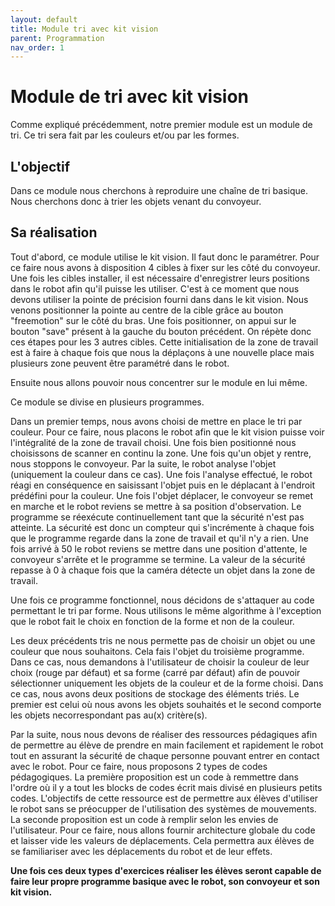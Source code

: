 ```yaml
---
layout: default
title: Module tri avec kit vision
parent: Programmation
nav_order: 1
---
```


# Module de tri avec kit vision

Comme expliqué précédemment, notre premier module est un module de tri. Ce tri sera fait par les couleurs et/ou par les formes.

## L'objectif

Dans ce module nous cherchons à reproduire une chaîne de tri basique. Nous cherchons donc à trier les objets venant du convoyeur.

## Sa réalisation

Tout d'abord, ce module utilise le kit vision. Il faut donc le paramétrer. Pour ce faire nous avons à disposition 4 cibles à fixer sur les côté du convoyeur. 
Une fois les cibles installer, il est nécessaire d'enregistrer leurs positions dans le robot afin qu'il puisse les utiliser. C'est à ce moment que nous devons utiliser la pointe de précision fourni dans dans le kit vision. 
Nous venons positionner la pointe au centre de la cible grâce au bouton "freemotion" sur le côté du bras. Une fois positionner, on appui sur le bouton "save" présent à la gauche du bouton précédent. On répète donc ces étapes pour les 3 autres cibles. 
Cette initialisation de la zone de travail est à faire à chaque fois que nous la déplaçons à une nouvelle place mais plusieurs zone peuvent être paramétré dans le robot. 


Ensuite nous allons pouvoir nous concentrer sur le module en lui même. 

Ce module se divise en plusieurs programmes. 

Dans un premier temps, nous avons choisi de mettre en place le tri par couleur. Pour ce faire, nous placons le robot afin que le kit vision puisse voir l'intégralité de la zone de travail choisi. Une fois bien positionné nous choisissons de scanner en continu la zone. Une fois qu'un objet y rentre, nous stoppons le convoyeur. Par la suite, le robot analyse l'objet (uniquement la couleur dans ce cas). Une fois l'analyse effectué, le robot réagi en conséquence en saisissant l'objet puis en le déplacant à l'endroit prédéfini pour la couleur. Une fois l'objet déplacer, le convoyeur se remet en marche et le robot reviens se mettre à sa position d'observation. Le programme se réexécute continuellement tant que la sécurité n'est pas atteinte. La sécurité est donc un compteur qui s'incrémente à chaque fois que le programme regarde dans la zone de travail et qu'il n'y a rien. Une fois arrivé à 50 le robot reviens se mettre dans une position d'attente, le convoyeur s'arrête et le programme se termine. La valeur de la sécurité repasse à 0 à chaque fois que la caméra détecte un objet dans la zone de travail.

Une fois ce programme fonctionnel, nous décidons de s'attaquer au code permettant le tri par forme. Nous utilisons le même algorithme à l'exception que le robot fait le choix en fonction de la forme et non de la couleur.

Les deux précédents tris ne nous permette pas de choisir un objet ou une couleur que nous souhaitons. Cela fais l'objet du troisième programme. Dans ce cas, nous demandons à l'utilisateur de choisir la couleur de leur choix (rouge par défaut) et sa forme (carré par défaut) afin de pouvoir sélectionner uniquement les objets de la couleur et de la forme choisi.
Dans ce cas, nous avons deux positions de stockage des éléments triés. Le premier est celui où nous avons les objets souhaités et le second comporte les objets necorrespondant pas au(x) critère(s).

Par la suite, nous nous devons de réaliser des ressources pédagiques afin de permettre au élève de prendre en main facilement et rapidement le robot tout en assurant la sécurité de chaque personne pouvant entrer en contact avec le robot. Pour ce faire, nous proposons 2 types de codes pédagogiques. 
La première proposition est un code à remmettre dans l'ordre où il y a tout les blocks de codes écrit mais divisé en plusieurs petits codes. L'objectifs de cette ressource est de permettre aux élèves d'utiliser le robot sans se préocupper de l'utilisation des systèmes de mouvements. 
La seconde proposition est un code à remplir selon les envies de l'utilisateur. Pour ce faire, nous allons fournir architecture globale du code et laisser vide les valeurs de déplacements. Cela permettra aux élèves de se familiariser avec les déplacements du robot et de leur effets. 


**Une fois ces deux types d'exercices réaliser les élèves seront capable de faire leur propre programme basique avec le robot, son convoyeur et son kit vision.**